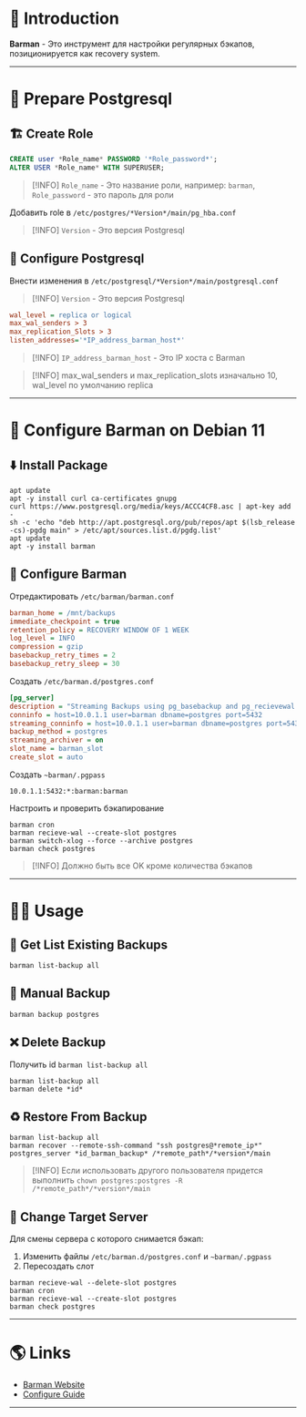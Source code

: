 # 📖 Introduction

**Barman** - Это инструмент для настройки регулярных бэкапов, позиционируется как recovery system.

---

# 💼 Prepare Postgresql

## 🏗️ Create Role

```sql
CREATE user *Role_name* PASSWORD '*Role_password*';
ALTER USER *Role_name* WITH SUPERUSER;
```

>[!INFO]
> `Role_name` - Это название роли, например: `barman`, `Role_password` - это пароль для роли

Добавить role в `/etc/postgres/*Version*/main/pg_hba.conf`

>[!INFO]
> `Version` - Это версия Postgresql

## 🔧 Configure Postgresql

Внести изменения в `/etc/postgresql/*Version*/main/postgresql.conf`

>[!INFO]
> `Version` - Это версия Postgresql

```ini
wal_level = replica or logical
max_wal_senders > 3
max_replication_Slots > 3
listen_addresses='*IP_address_barman_host*'
```

>[!INFO]
> `IP_address_barman_host` - Это IP хоста с Barman

> [!INFO]
>  max_wal_senders и max_replication_slots изначально 10, wal_level по умолчанию replica

---

# 🔨 Configure Barman on Debian 11

## ⬇️ Install Package

```shell
apt update
apt -y install curl ca-certificates gnupg
curl https://www.postgresql.org/media/keys/ACCC4CF8.asc | apt-key add -
sh -c 'echo "deb http://apt.postgresql.org/pub/repos/apt $(lsb_release -cs)-pgdg main" > /etc/apt/sources.list.d/pgdg.list'
apt update
apt -y install barman
```

## 🔧 Configure Barman

Отредактировать `/etc/barman/barman.conf`

```ini
barman_home = /mnt/backups
immediate_checkpoint = true
retention_policy = RECOVERY WINDOW OF 1 WEEK
log_level = INFO
compression = gzip
basebackup_retry_times = 2
basebackup_retry_sleep = 30
```

Создать `/etc/barman.d/postgres.conf`

```ini
[pg_server]
description = "Streaming Backups using pg_basebackup and pg_recievewal for archiving wal files"
conninfo = host=10.0.1.1 user=barman dbname=postgres port=5432
streaming_conninfo = host=10.0.1.1 user=barman dbname=postgres port=5432
backup_method = postgres
streaming_archiver = on
slot_name = barman_slot
create_slot = auto
```

Создать `~barman/.pgpass`

```text
10.0.1.1:5432:*:barman:barman
```

Настроить и проверить бэкапирование

```shell
barman cron
barman recieve-wal --create-slot postgres
barman switch-xlog --force --archive postgres
barman check postgres
```

> [!INFO]
>  Должно быть все OK кроме количества бэкапов

---
# 👨‍🏭 Usage

## 👀 Get List Existing Backups

```shell
barman list-backup all
```

## 🔨 Manual Backup

```shell
barman backup postgres
```

## ❌ Delete Backup

Получить id `barman list-backup all`

```shell
barman list-backup all
barman delete *id*
```

## ♻️ Restore From Backup

```shell
barman list-backup all
barman recover --remote-ssh-command "ssh postgres@*remote_ip*" postgres_server *id_barman_backup* /*remote_path*/*version*/main
```

> [!INFO]
>  Если использовать другого пользователя придется выполнить
> `chown postgres:postgres -R /*remote_path*/*version*/main`

## 🔧 Change Target Server

Для смены сервера с которого снимается бэкап:

1. Изменить файлы `/etc/barman.d/postgres.conf` и `~barman/.pgpass`
2. Пересоздать слот

```shell
barman recieve-wal --delete-slot postgres
barman cron
barman recieve-wal --create-slot postgres
barman check postgres
```

---

# 🌎 Links

- [Barman Website](https://pgbarman.org)
- [Configure Guide](https://stormatics.tech/alis-planet-postgresql/postgresql-backup-and-recovery-management-using-barman)

---
